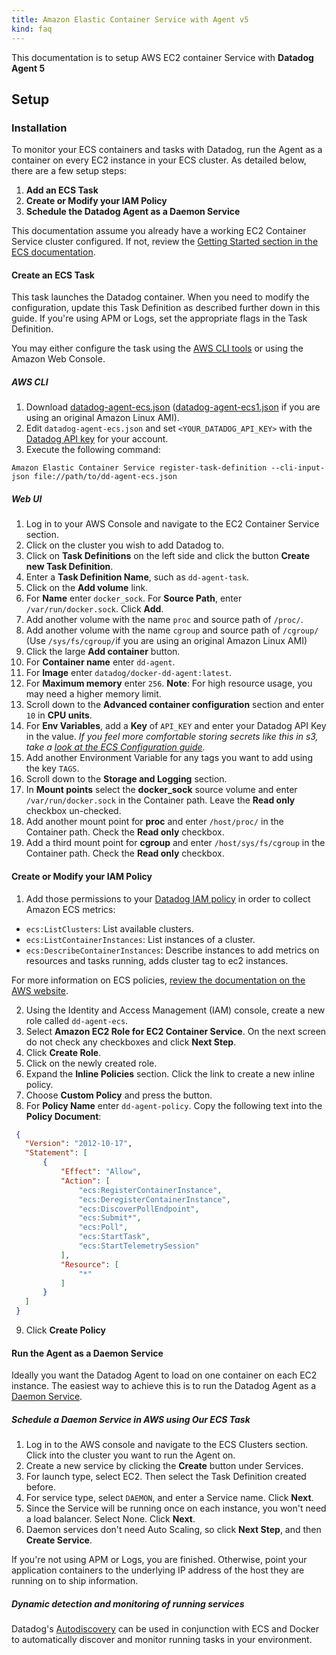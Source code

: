 ```yaml
---
title: Amazon Elastic Container Service with Agent v5
kind: faq
---
```


<div class="alert alert-warning">
This documentation is to setup AWS EC2 container Service with <strong>Datadog Agent 5</strong>
</div>

## Setup
### Installation
To monitor your ECS containers and tasks with Datadog, run the Agent as a container on every EC2 instance in your ECS cluster. As detailed below, there are a few setup steps:

1. **Add an ECS Task**
2. **Create or Modify your IAM Policy**
3. **Schedule the Datadog Agent as a Daemon Service**

This documentation assume you already have a working EC2 Container Service cluster configured. If not, review the [Getting Started section in the ECS documentation][1].

#### Create an ECS Task

This task launches the Datadog container. When you need to modify the configuration, update this Task Definition as described further down in this guide. If you're using APM or Logs, set the appropriate flags in the Task Definition.

You may either configure the task using the [AWS CLI tools][2] or using the Amazon Web Console.

##### AWS CLI

1. Download [datadog-agent-ecs.json][3] ([datadog-agent-ecs1.json][4] if you are using an original Amazon Linux AMI).
2. Edit `datadog-agent-ecs.json` and set `<YOUR_DATADOG_API_KEY>` with the [Datadog API key][5] for your account.
3. Execute the following command:

```
Amazon Elastic Container Service register-task-definition --cli-input-json file://path/to/dd-agent-ecs.json
```

##### Web UI

1. Log in to your AWS Console and navigate to the EC2 Container Service section.
2. Click on the cluster you wish to add Datadog to.
3. Click on **Task Definitions** on the left side and click the button **Create new Task Definition**.
4. Enter a **Task Definition Name**, such as `dd-agent-task`.
5. Click on the **Add volume** link.
6. For **Name** enter `docker_sock`. For **Source Path**, enter `/var/run/docker.sock`. Click **Add**.
7. Add another volume with the name `proc` and source path of `/proc/`.
8. Add another volume with the name `cgroup` and source path of `/cgroup/` (Use `/sys/fs/cgroup/`if you are using an original Amazon Linux AMI)
9. Click the large **Add container** button.
10. For **Container name** enter `dd-agent`.
11. For **Image** enter `datadog/docker-dd-agent:latest`.
12. For **Maximum memory** enter `256`. **Note**: For high resource usage, you may need a higher memory limit.
13. Scroll down to the **Advanced container configuration** section and enter `10` in **CPU units**.
14. For **Env Variables**, add a **Key** of `API_KEY` and enter your Datadog API Key in the value. *If you feel more comfortable storing secrets like this in s3, take a [look at the ECS Configuration guide][6].*
15. Add another Environment Variable for any tags you want to add using the key `TAGS`.
16. Scroll down to the **Storage and Logging** section.
17. In **Mount points** select the **docker_sock** source volume and enter `/var/run/docker.sock` in the Container path. Leave the **Read only** checkbox un-checked.
18. Add another mount point for **proc** and enter `/host/proc/` in the Container path. Check the **Read only** checkbox.
19. Add a third mount point for **cgroup** and enter `/host/sys/fs/cgroup` in the Container path. Check the **Read only** checkbox.

#### Create or Modify your IAM Policy

1. Add those permissions to your [Datadog IAM policy][7] in order to collect Amazon ECS metrics:

  * `ecs:ListClusters`: List available clusters.
  * `ecs:ListContainerInstances`: List instances of a cluster.
  * `ecs:DescribeContainerInstances`: Describe instances to add metrics on resources and tasks running, adds cluster tag to ec2 instances.

  For more information on ECS policies, [review the documentation on the AWS website][8].

2. Using the Identity and Access Management (IAM) console, create a new role called `dd-agent-ecs`.
3. Select **Amazon EC2 Role for EC2 Container Service**. On the next screen do not check any checkboxes and click **Next Step**.
4. Click **Create Role**.
5. Click on the newly created role.
6. Expand the **Inline Policies** section. Click the link to create a new inline policy.
7. Choose **Custom Policy** and press the button.
8. For **Policy Name** enter `dd-agent-policy`. Copy the following text into the **Policy Document**:

  ```json
   {
     "Version": "2012-10-17",
     "Statement": [
         {
             "Effect": "Allow",
             "Action": [
                 "ecs:RegisterContainerInstance",
                 "ecs:DeregisterContainerInstance",
                 "ecs:DiscoverPollEndpoint",
                 "ecs:Submit*",
                 "ecs:Poll",
                 "ecs:StartTask",
                 "ecs:StartTelemetrySession"
             ],
             "Resource": [
                 "*"
             ]
         }
     ]
   }
  ```

9. Click **Create Policy**

#### Run the Agent as a Daemon Service

Ideally you want the Datadog Agent to load on one container on each EC2 instance. The easiest way to achieve this is to run the Datadog Agent as a [Daemon Service][9].

##### Schedule a Daemon Service in AWS using Our ECS Task

1. Log in to the AWS console and navigate to the ECS Clusters section. Click into the cluster you want to run the Agent on.
2. Create a new service by clicking the **Create** button under Services.
3. For launch type, select EC2. Then select the Task Definition created before.
4. For service type, select `DAEMON`, and enter a Service name. Click **Next**.
5. Since the Service will be running once on each instance, you won't need a load balancer. Select None. Click **Next**.
6. Daemon services don't need Auto Scaling, so click **Next Step**, and then **Create Service**.

If you're not using APM or Logs, you are finished. Otherwise, point your application containers to the underlying IP address of the host they are running on to ship information.

##### Dynamic detection and monitoring of running services

Datadog's [Autodiscovery][10] can be used in conjunction with ECS and Docker to automatically discover and monitor running tasks in your environment.

[1]: http://docs.aws.amazon.com/AmazonECS/latest/developerguide/ECS_GetStarted.html
[2]: https://aws.amazon.com/cli
[3]: /resources/json/dd-agent-ecs.json
[4]: /resources/json/dd-agent-ecs1.json
[5]: https://app.datadoghq.com/account/settings#api
[6]: http://docs.aws.amazon.com/AmazonECS/latest/developerguide/ecs-agent-config.html#ecs-config-s3
[7]: /integrations/amazon_web_services/#installation
[8]: https://docs.aws.amazon.com/IAM/latest/UserGuide/list_ecs.html
[9]: https://docs.aws.amazon.com/AmazonECS/latest/developerguide/ecs_services.html#service_scheduler_daemon
[10]: /agent/autodiscovery
